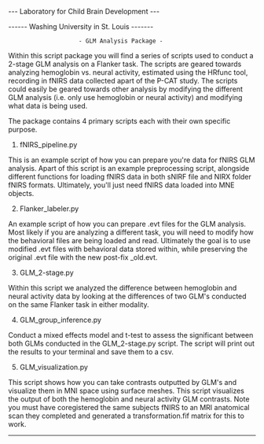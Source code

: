 
--- Laboratory for Child Brain Development ---

------ Washing University in St. Louis -------

                        - GLM Analysis Package -

Within this script package you will find a series of scripts used to conduct a 2-stage GLM analysis on a Flanker task. The scripts are geared towards analyzing hemoglobin vs. neural activity, estimated using the HRfunc tool, recording in fNIRS data collected apart of the P-CAT study. The scripts could easily be geared towards other analysis by modifying the different GLM analysis (i.e. only use hemoglobin or neural activity) and modifying what data is being used.

The package contains 4 primary scripts each with their own specific purpose.

1. fNIRS_pipeline.py

This is an example script of how you can prepare you're data for fNIRS GLM analysis. Apart of this script is an example preprocessing script, alongside different functions for loading fNIRS data in both sNIRF file and NIRX folder fNIRS formats. Ultimately, you'll just need fNIRS data loaded into MNE objects.

2. Flanker_labeler.py

An example script of how you can prepare .evt files for the GLM analysis. Most likely if you are analyzing a different task, you will need to modify how the behavioral files are being loaded and read. Ultimately the goal is to use modified .evt files with behavioral data stored within, while preserving the original .evt file with the new post-fix _old.evt.

3. GLM_2-stage.py

Within this script we analyzed the difference between hemoglobin and neural activity data by looking at the differences of two GLM's conducted on the same Flanker task in either modality.

4. GLM_group_inference.py

Conduct a mixed effects model and t-test to assess the significant between both GLMs conducted in the GLM_2-stage.py script. The script will print out the results to your terminal and save them to a csv.

5. GLM_visualization.py

This script shows how you can take contrasts outputted by GLM's and visualize them in MNI space using surface meshes. This script visualizes the output of both the hemoglobin and neural activity GLM contrasts. Note you must have coregistered the same subjects fNIRS to an MRI anatomical scan they completed and generated a transformation.fif matrix for this to work.


____________________________________________________________________________
